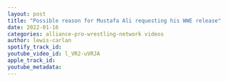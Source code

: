 ```yaml
---
layout: post
title: "Possible reason for Mustafa Ali requesting his WWE release"
date: 2022-01-16
categories: alliance-pro-wrestling-network videos
author: lewis-carlan
spotify_track_id: 
youtube_video_id: l_VR2-uVRJA
apple_track_id: 
youtube_metadata: 
---
```

